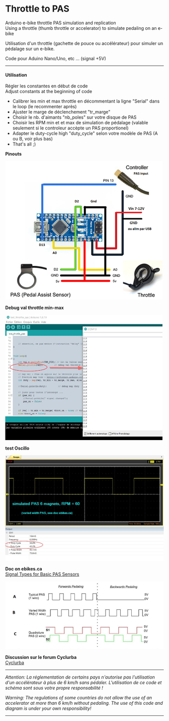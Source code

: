 # Throttle to PAS
Arduino e-bike throttle PAS simulation and replication \
Using a throttle (thumb throttle or accelerator) to simulate pedaling on an e-bike

Utilisation d'un throttle (gachette de pouce ou accélérateur) pour simuler un pédalage sur un e-bike.
  
Code pour Aduino Nano/Uno, etc ... (signal +5V)

---

#### Utilisation
Régler les constantes en début de code \
Adjust constants at the beginning of code

- Calibrer les  min et max throttle en décommentant la ligne "Serial" dans le loop (le recommenter après)
- Ajuster le marge de déclenchement "tr_marge"
- Choisir le nb. d'aimants "nb_poles" sur votre disque de PAS 
- Choisir les RPM min et et max de simulation de pédalage (valable seulement si le controleur accèpte un PAS proportionel)
- Adapter le duty-cycle high "duty_cycle" selon votre modèle de PAS (A ou B, voir plus bas)
- That's all ;)

**Pinouts**
<p align="left">
  <img src="./DOC/throttle-diagram.png" width="500" title="Arduino pinout">
</p>


**Debug val throttle min-max**
<p align="left">
  <img src="./DOC/debug_val_throttle.jpg" width="500" title="Arduino pinout">
</p>

**test Oscillo**
<p align="left">
  <img src="./DOC/oscillo_60rpm.jpg" width="700" title="Oscillo">
</p>


**Doc on ebikes.ca** \
[Signal Types for Basic PAS Sensors](https://ebikes.ca/learn/pedal-assist.html)

<p align="left">
  <img src="./DOC/PAS_Signal_Levels.jpg" width="700" title="Oscillo">
</p>

**Discussion sur le forum Cyclurba** \
[Cyclurba](https://cyclurba.fr/forum/forum_discussion.php?from=11&discussionID=31032&messageID=741856&rubriqueID=87)


---


*Attention: La réglementation de certains pays n'autorise pas l'utilisation d'un accélérateur à plus de 6 km/h sans pédaler.*
*L'utilisation de ce code et schéma sont sous votre propre responsabilité !* 

*Warning: The regulations of some countries do not allow the use of an accelerator at more than 6 km/h without pedaling.*
*The use of this code and diagram is under your own responsibility!*

---

